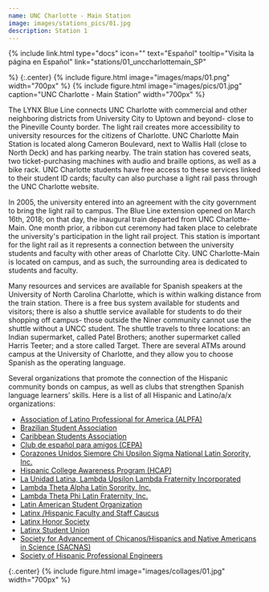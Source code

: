 ```yaml
---
name: UNC Charlotte - Main Station
image: images/stations_pics/01.jpg
description: Station 1
---
```


{%
  include link.html
  type="docs"
  icon=""
  text="Español"
  tooltip="Visita la página en Español"
  link="stations/01_unccharlottemain_SP"

%}
{:.center}
{%
  include figure.html
  image="images/maps/01.png"
  width="700px"
%}
{%
  include figure.html
  image="images/pics/01.jpg"
  caption="UNC Charlotte - Main Station"
  width="700px"
%}

The LYNX Blue Line connects UNC Charlotte with commercial and other neighboring districts from University City to Uptown and beyond- close to the Pineville County border. The light rail creates more accessibility to university resources for the citizens of Charlotte. UNC Charlotte Main Station is located along Cameron Boulevard, next to Wallis Hall (close to North Deck) and has parking nearby. The train station has covered seats, two ticket-purchasing machines with audio and braille options, as well as a bike rack. UNC Charlotte students have free access to these services linked to their student ID cards; faculty can also purchase a light rail pass through the UNC Charlotte website. 

In 2005, the university entered into an agreement with the city government to bring the light rail to campus. The Blue Line extension opened on March 16th, 2018; on that day, the inaugural train departed from UNC Charlotte-Main. One month prior, a ribbon cut ceremony had taken place to celebrate the university's participation in the light rail project. This station is important for the light rail as it represents a connection between the university students and faculty with other areas of Charlotte City. UNC Charlotte-Main is located on campus, and as such, the surrounding area is dedicated to students and faculty.

Many resources and services are available for Spanish speakers at the University of North Carolina Charlotte, which is within walking distance from the train station. There is a free bus system available for students and visitors; there is also a shuttle service available for students to do their shopping off campus- those outside the Niner community cannot use the shuttle without a UNCC student. The shuttle travels to three locations: an Indian supermarket, called Patel Brothers; another supermarket called Harris Teeter; and a store called Target. There are several ATMs around campus at the University of Charlotte, and they allow you to choose Spanish as the operating language. 

Several organizations that promote the connection of the Hispanic community bonds on campus, as well as clubs that strengthen Spanish language learners’ skills. Here is a list of all Hispanic and Latino/a/x organizations:

- [Association of Latino Professional for America (ALPFA)](https://ninerengage.charlotte.edu/organization/association-of-latino-professional-for-america)
- [Brazilian Student Association](https://ninerengage.charlotte.edu/organization/brasa)
- [Caribbean Students Association](https://ninerengage.charlotte.edu/organization/caribbean-students-association)
- [Club de español para amigos (CEPA)](https://ninerengage.charlotte.edu/organization/spanish-club-cepa)
- [Corazones Unidos Siempre Chi Upsilon Sigma National Latin Sorority, Inc.](https://ninerengage.charlotte.edu/organization/chiupsilonsigma)
- [Hispanic College Awareness Program (HCAP)](https://ninerengage.charlotte.edu/organization/hcapuncc)
- [La Unidad Latina, Lambda Upsilon Lambda Fraternity Incorporated](https://ninerengage.charlotte.edu/organization/launidadlatina)
- [Lambda Theta Alpha Latin Sorority, Inc.](https://ninerengage.charlotte.edu/organization/lambda-theta-alpha-latin-sorority-incorporated)
- [Lambda Theta Phi Latin Fraternity, Inc.](https://ninerengage.charlotte.edu/organization/lambda-theta-phi)
- [Latin American Student Organization](https://ninerengage.charlotte.edu/organization/latin-american-student-organization)
- [Latinx /Hispanic Faculty and Staff Caucus](https://guides.library.charlotte.edu/c.php?g=1098008&p=8007492)
- [Latinx Honor Society](https://ninerengage.charlotte.edu/organization/latinxuncc)
- [Latinx Student Union](https://ninerengage.charlotte.edu/organization/latinxstudentunion)
- [Society for Advancement of Chicanos/Hispanics and Native Americans in Science (SACNAS)](https://linktr.ee/sacnascharlotte)
- [Society of Hispanic Professional Engineers](https://ninerengage.charlotte.edu/organization/society-of-hispanic-professional-engineers)

{:.center}
{%
include figure.html
image="images/collages/01.jpg"
width="700px"
%}
